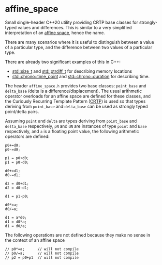 # affine_space
Small single-header C++20 utility providing CRTP base classes for strongly-typed values and differences. This is similar to a very simplified interpretation of an [affine space](https://en.wikipedia.org/wiki/Affine_space), hence the name.

There are many scenarios where it is useful to distinguish between a value of a particular type, and the difference between two values of a particular type.

There are already two significant examples of this in C++:
- [std::size_t](https://en.cppreference.com/w/cpp/types/size_t) and [std::ptrdiff_t](https://en.cppreference.com/w/cpp/types/ptrdiff_t) for describing memory locations
- [std::chrono::time_point](https://en.cppreference.com/w/cpp/chrono/time_point) and [std::chrono::duration](https://en.cppreference.com/w/cpp/chrono/duration) for describing time.

The header `affine_space.h` provides two base classes: `point_base` and `delta_base` (delta is a difference/displacement). The usual arithmetic operator overloads for an affine space are defined for these classes, and the Curiously Recurring Template Pattern ([CRTP](https://www.fluentcpp.com/2017/05/12/curiously-recurring-template-pattern/)) is used so that types deriving from `point_base` and `delta_base` can be used as strongly typed point/delta pairs.

Assuming `point` and `delta` are types deriving from `point_base` and `delta_base` respectively, `pN` and `dN` are instances of type `point` and `base` respectively, and `a` is a floating point value, the following arithmetic operators are defined:
```
p0+=d0;
p0-=d0;

p1 = p0+d0;
p1 = p0-d0;

d0+=d1;
d0-=d1;

d2 = d0+d1;
d2 = d0-d1;

d1 = p1-p0;

d0*=a;
d0/=a;

d1 = a*d0;
d1 = d0*a;
d1 = d0/a;
```
The following operations are not defined because they make no sense in the context of an affine space
```
// p0*=a;      // will not compile
// p0/=a;      // will not compile
// p2 = p0+p1  // will not compile
```
